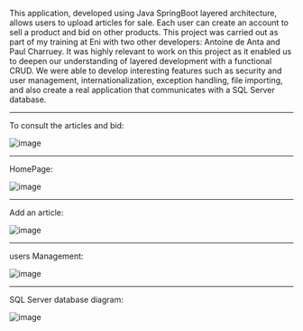 This application, developed using Java SpringBoot layered architecture, allows users to upload articles for sale. 
Each user can create an account to sell a product and bid on other products. This project was carried out as part of my training at Eni with two other developers: Antoine de Anta and Paul Charruey. 
It was highly relevant to work on this project as it enabled us to deepen our understanding of layered development with a functional CRUD.
We were able to develop interesting features such as security and user management, internationalization, exception handling, file importing, and also create a real application that communicates with a SQL Server database.
______________________________________________
To consult the articles and bid:

![image](https://github.com/GerryJouaud/Projet-Site-Enchere/assets/145365777/3c1168a4-0a9a-4d6e-ae3f-5eed1b140b92)
______________________________________________
HomePage:

![image](https://github.com/GerryJouaud/Projet-Site-Enchere/assets/145365777/e91c5cbf-7be5-420d-8a45-b6460c687176)
______________________________________________
Add an article:

![image](https://github.com/GerryJouaud/Projet-Site-Enchere/assets/145365777/53f7bdbd-6da6-4630-8756-49ce06c150b4)
______________________________________________
users Management:

![image](https://github.com/GerryJouaud/Projet-Site-Enchere/assets/145365777/45236466-10dd-4227-a919-8e8b52689d76)
______________________________________________
SQL Server database diagram:

![image](https://github.com/GerryJouaud/Projet-Site-Enchere/assets/145365777/615e53af-fa59-450b-8353-5ac863ac4dbb)

